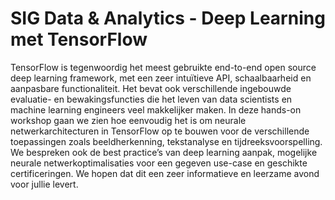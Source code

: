 # SIG Data & Analytics - Deep Learning met TensorFlow

TensorFlow is tegenwoordig het meest gebruikte end-to-end open source deep learning framework, met een zeer intuïtieve API, schaalbaarheid en aanpasbare functionaliteit. Het bevat ook verschillende ingebouwde evaluatie- en bewakingsfuncties die het leven van data scientists en machine learning engineers veel makkelijker maken. In deze hands-on workshop gaan we zien hoe eenvoudig het is om neurale netwerkarchitecturen in TensorFlow op te bouwen voor de verschillende toepassingen zoals beeldherkenning, tekstanalyse en tijdreeksvoorspelling. We bespreken ook de best practice’s van deep learning aanpak, mogelijke neurale netwerkoptimalisaties voor een gegeven use-case en geschikte certificeringen. We hopen dat dit een zeer informatieve en leerzame avond voor jullie levert.
